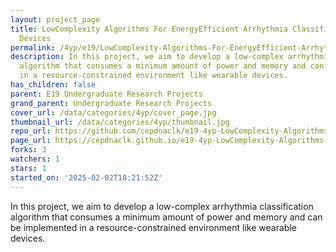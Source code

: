 ```yaml
---
layout: project_page
title: LowComplexity Algorithms For EnergyEfficient Arrhythmia Classification In Wearable
  Devices
permalink: /4yp/e19/LowComplexity-Algorithms-For-EnergyEfficient-Arrhythmia-Classification-In-Wearable-Devices/
description: In this project, we aim to develop a low-complex arrhythmia classification
  algorithm that consumes a minimum amount of power and memory and can be implemented
  in a resource-constrained environment like wearable devices.
has_children: false
parent: E19 Undergraduate Research Projects
grand_parent: Undergraduate Research Projects
cover_url: /data/categories/4yp/cover_page.jpg
thumbnail_url: /data/categories/4yp/thumbnail.jpg
repo_url: https://github.com/cepdnaclk/e19-4yp-LowComplexity-Algorithms-For-EnergyEfficient-Arrhythmia-Classification-In-Wearable-Devices
page_url: https://cepdnaclk.github.io/e19-4yp-LowComplexity-Algorithms-For-EnergyEfficient-Arrhythmia-Classification-In-Wearable-Devices
forks: 3
watchers: 1
stars: 1
started_on: '2025-02-02T18:21:52Z'
---
```


In this project, we aim to develop a low-complex arrhythmia classification algorithm that consumes a minimum amount of power and memory and can be implemented in a resource-constrained environment like wearable devices.